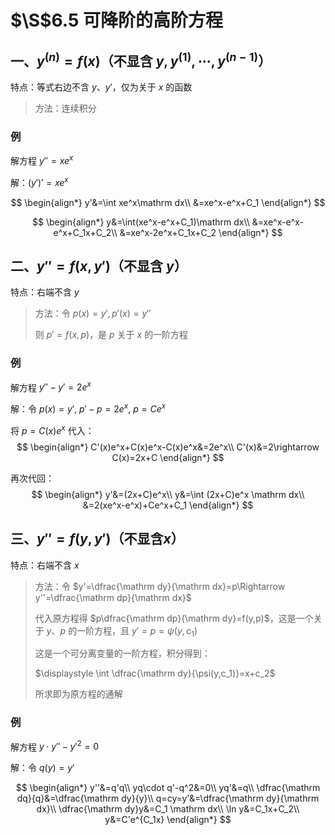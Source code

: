 # $\S$6.5 可降阶的高阶方程
## 一、$y^{(n)}=f(x)$（不显含 $y,y^{(1)},\cdots,y^{(n-1)}$）
特点：等式右边不含 $y$、$y'$，仅为关于 $x$ 的函数

> 方法：连续积分

### 例
解方程 $y''=xe^x$

解：$(y')'=xe^x$

$$
\begin{align*}
y'&=\int xe^x\mathrm dx\\
&=xe^x-e^x+C_1
\end{align*}
$$

$$
\begin{align*}
y&=\int(xe^x-e^x+C_1)\mathrm dx\\
&=xe^x-e^x-e^x+C_1x+C_2\\
&=xe^x-2e^x+C_1x+C_2
\end{align*}
$$

## 二、$y''=f(x,y')$（不显含 $y$）
特点：右端不含 $y$

> 方法：令 $p(x)=y',p'(x)=y''$
>
> 则 $p'=f(x,p)$，是 $p$ 关于 $x$ 的一阶方程

### 例
解方程 $y''-y'=2e^x$

解：令 $p(x)=y'$, $p'-p=2e^x$, $p=Ce^x$

将 $p=C(x)e^x$ 代入：
$$
\begin{align*}
C'(x)e^x+C(x)e^x-C(x)e^x&=2e^x\\
C'(x)&=2\rightarrow C(x)=2x+C
\end{align*}
$$

再次代回：
$$
\begin{align*}
y'&=(2x+C)e^x\\
y&=\int (2x+C)e^x \mathrm dx\\
&=2(xe^x-e^x)+Ce^x+C_1
\end{align*}
$$

## 三、$y''=f(y,y')$（不显含$x$）
特点：右端不含 $x$

> 方法：令 $y'=\dfrac{\mathrm dy}{\mathrm dx}=p\Rightarrow y''=\dfrac{\mathrm dp}{\mathrm dx}$
>
> 代入原方程得 $p\dfrac{\mathrm dp}{\mathrm dy}=f(y,p)$，这是一个关于 $y$、$p$ 的一阶方程，且 $y'=p=\psi(y,c_1)$
>
> 这是一个可分离变量的一阶方程，积分得到：
>
> $\displaystyle \int \dfrac{\mathrm dy}{\psi(y,c_1)}=x+c_2$
>
> 所求即为原方程的通解

### 例
解方程 $y\cdot y''-y'^2=0$

解：令 $q(y)=y'$

$$
\begin{align*}
y''&=q'q\\
yq\cdot q'-q^2&=0\\
yq'&=q\\
\dfrac{\mathrm dq}{q}&=\dfrac{\mathrm dy}{y}\\
q=cy=y'&=\dfrac{\mathrm dy}{\mathrm dx}\\
\dfrac{\mathrm dy}y&=C_1 \mathrm dx\\
\ln y&=C_1x+C_2\\
y&=C'e^{C_1x}
\end{align*}
$$
